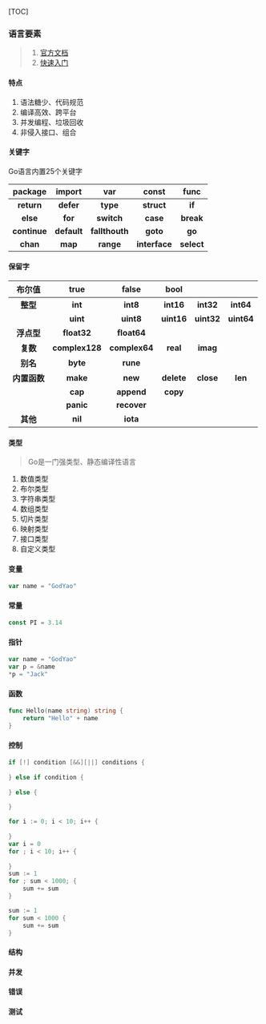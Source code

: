[TOC]

### 语言要素

> 1. [官方文档](https://golang.google.cn/doc/)
> 2. [快速入门](https://tour.golang.org/list)

#### 特点

1. 语法糖少、代码规范
2. 编译高效、跨平台
3. 并发编程、垃圾回收
4. 非侵入接口、组合

#### 关键字

Go语言内置25个关键字

|   package    |   import    |      var       |     const     |    func    |
| :----------: | :---------: | :------------: | :-----------: | :--------: |
|  **return**  |  **defer**  |    **type**    |  **struct**   |   **if**   |
|   **else**   |   **for**   |   **switch**   |   **case**    | **break**  |
| **continue** | **default** | **fallthouth** |   **goto**    |   **go**   |
|   **chan**   |   **map**   |   **range**    | **interface** | **select** |

#### 保留字

|    布尔值    |      true      |     false     |    bool    |            |            |
| :----------: | :------------: | :-----------: | :--------: | :--------: | :--------: |
|   **整型**   |    **int**     |   **int8**    | **int16**  | **int32**  | **int64**  |
|              |    **uint**    |   **uint8**   | **uint16** | **uint32** | **uint64** |
|  **浮点型**  |  **float32**   |  **float64**  |            |            |            |
|   **复数**   | **complex128** | **complex64** |  **real**  |  **imag**  |            |
|   **别名**   |    **byte**    |   **rune**    |            |            |            |
| **内置函数** |    **make**    |    **new**    | **delete** | **close**  |  **len**   |
|              |    **cap**     |  **append**   |  **copy**  |            |            |
|              |   **panic**    |  **recover**  |            |            |            |
|   **其他**   |    **nil**     |   **iota**    |            |            |            |

#### 类型

> Go是一门强类型、静态编译性语言

1. 数值类型
2. 布尔类型
3. 字符串类型
4. 数组类型
5. 切片类型
6. 映射类型
7. 接口类型
8. 自定义类型

#### 变量

~~~go
var name = "GodYao"
~~~

#### 常量

~~~go
const PI = 3.14
~~~

#### 指针

~~~go
var name = "GodYao"
var p = &name
*p = "Jack"
~~~

#### 函数

~~~go
func Hello(name string) string {
    return "Hello" + name
}
~~~

#### 控制

~~~go
if [!] condition [&&][||] conditions {
    
} else if condition {
    
} else {
    
}
~~~

~~~go
for i := 0; i < 10; i++ {
    
}
var i = 0
for ; i < 10; i++ {
   
}
sum := 1
for ; sum < 1000; {
    sum += sum
}

sum := 1
for sum < 1000 {
    sum += sum
}
~~~

#### 结构

#### 并发

#### 错误

#### 测试
